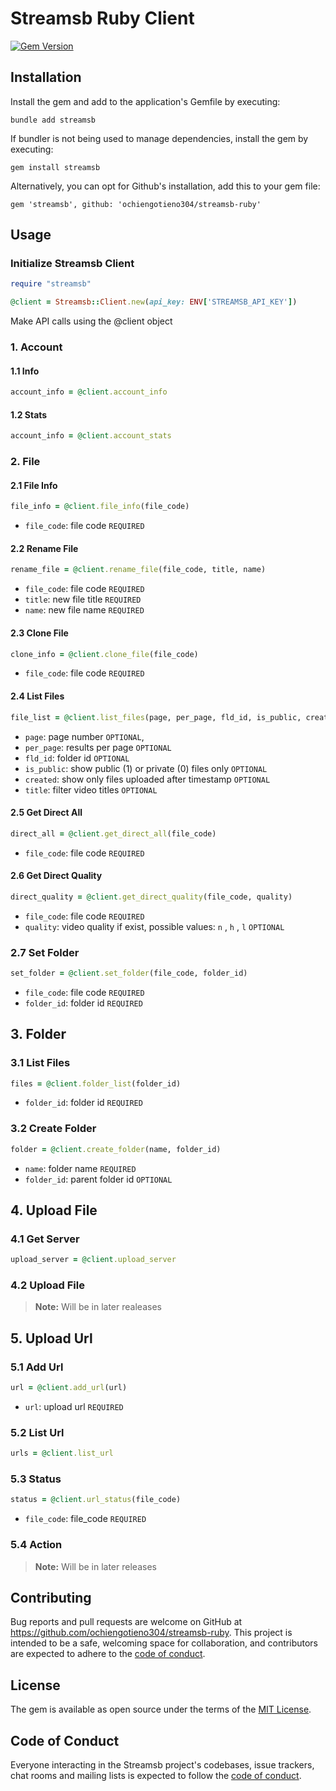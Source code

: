 # Streamsb Ruby Client

[![Gem Version](https://badge.fury.io/rb/streamsb.svg)](https://badge.fury.io/rb/streamsb)

## Installation

Install the gem and add to the application's Gemfile by executing:

    bundle add streamsb

If bundler is not being used to manage dependencies, install the gem by executing:

    gem install streamsb

Alternatively, you can opt for Github's installation, add this to your gem file:

    gem 'streamsb', github: 'ochiengotieno304/streamsb-ruby'

## Usage

### Initialize Streamsb Client

```ruby
require "streamsb"

@client = Streamsb::Client.new(api_key: ENV['STREAMSB_API_KEY'])
```

Make API calls using the @client object

### 1. Account

#### 1.1 Info

```ruby
account_info = @client.account_info
```

#### 1.2 Stats

```ruby
account_info = @client.account_stats
```

### 2. File

#### 2.1 File Info

```ruby
file_info = @client.file_info(file_code)
```

- `file_code`: file code `REQUIRED`

#### 2.2 Rename File

```ruby
rename_file = @client.rename_file(file_code, title, name)
```

- `file_code`: file code `REQUIRED`
- `title`: new file title `REQUIRED`
- `name`: new file name `REQUIRED`

#### 2.3 Clone File

```ruby
clone_info = @client.clone_file(file_code)
```

- `file_code`: file code `REQUIRED`

#### 2.4 List Files

```ruby
file_list = @client.list_files(page, per_page, fld_id, is_public, created, title)

```

- `page`: page number `OPTIONAL`,
- `per_page`: results per page `OPTIONAL`
- `fld_id`: folder id `OPTIONAL`
- `is_public`: show public (1) or private (0) files only `OPTIONAL`
- `created`: show only files uploaded after timestamp `OPTIONAL`
- `title`: filter video titles `OPTIONAL`

#### 2.5 Get Direct All

```ruby
direct_all = @client.get_direct_all(file_code)
```

- `file_code`: file code `REQUIRED`

#### 2.6 Get Direct Quality

```ruby
direct_quality = @client.get_direct_quality(file_code, quality)
```

- `file_code`: file code `REQUIRED`
- `quality`: video quality if exist, possible values: `n` , `h` , `l` `OPTIONAL`

### 2.7 Set Folder

```ruby
set_folder = @client.set_folder(file_code, folder_id)
```

- `file_code`: file code `REQUIRED`
- `folder_id`: folder id `REQUIRED`

## 3. Folder

### 3.1 List Files

```ruby
files = @client.folder_list(folder_id)
```

- `folder_id`: folder id `REQUIRED`

### 3.2 Create Folder

```ruby
folder = @client.create_folder(name, folder_id)
```

- `name`: folder name `REQUIRED`
- `folder_id`: parent folder id `OPTIONAL`

## 4. Upload File

### 4.1 Get Server

```ruby
upload_server = @client.upload_server
```

### 4.2 Upload File

> **Note:**
> Will be in later realeases

## 5. Upload Url

### 5.1 Add Url

```ruby
url = @client.add_url(url)
```

- `url`: upload url `REQUIRED`

### 5.2 List Url

```ruby
urls = @client.list_url
```

### 5.3 Status

```ruby
status = @client.url_status(file_code)
```

- `file_code`: file_code `REQUIRED`

### 5.4 Action

> **Note:**
> Will be in later releases

## Contributing

Bug reports and pull requests are welcome on GitHub at <https://github.com/ochiengotieno304/streamsb-ruby>. This project is intended to be a safe, welcoming space for collaboration, and contributors are expected to adhere to the [code of conduct](https://github.com/ochiengotieno304/streamsb-ruby/blob/main/CODE_OF_CONDUCT.md).

## License

The gem is available as open source under the terms of the [MIT License](https://opensource.org/licenses/MIT).

## Code of Conduct

Everyone interacting in the Streamsb project's codebases, issue trackers, chat rooms and mailing lists is expected to follow the [code of conduct](https://github.com/ochiengotieno304/streamsb-ruby/blob/main/CODE_OF_CONDUCT.md).
